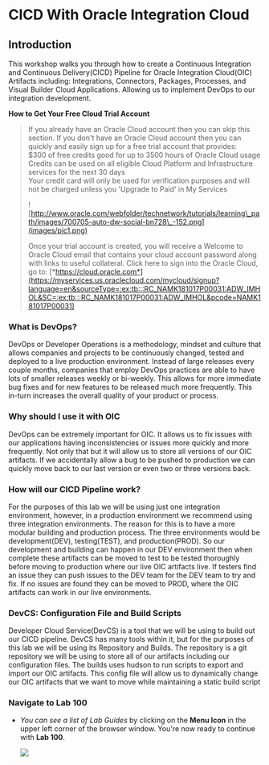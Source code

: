 #  CICD With Oracle Integration Cloud


## Introduction

This workshop walks you through how to create a Continuous Integration and Continuous Delivery(CICD) Pipeline for Oracle Integration Cloud(OIC) Artifacts including: Integrations, Connectors, Packages, Processes, and Visual Builder Cloud Applications. Allowing us to implement DevOps to our integration development. 

**How to Get Your Free Cloud Trial Account**

> If you already have an Oracle Cloud account then you can skip this section. If you don't have an Oracle Cloud account then you can quickly and easily sign up for a free trial account that provides:\
> \$300 of free credits good for up to 3500 hours of Oracle Cloud usage\
> Credits can be used on all eligible Cloud Platform and Infrastructure services for the next 30 days\
> Your credit card will only be used for verification purposes and will not be charged unless you 'Upgrade to Paid' in My Services
>
> ![http://www.oracle.com/webfolder/technetwork/tutorials/learning\_path/images/700705-auto-dw-social-bn728\_-152.png](images/pic1.png)
>
> Once your trial account is created, you will receive a Welcome to Oracle Cloud email that contains your cloud account password along with links to useful collateral. Click here to sign into the Oracle Cloud, go to: [*https://cloud.oracle.com*](https://myservices.us.oraclecloud.com/mycloud/signup?language=en&sourceType=:ex:tb:::RC_NAMK181017P00031:ADW_IMHOL&SC=:ex:tb:::RC_NAMK181017P00031:ADW_IMHOL&pcode=NAMK181017P00031)
>

###  **What is DevOps?**
DevOps or Developer Operations is a methodology, mindset and culture that allows companies and projects to be continuously changed, tested and deployed to a live production environment. Instead of large releases every couple months, companies that employ DevOps practices are able to have lots of smaller releases weekly or bi-weekly. This allows for more immediate bug fixes and for new features to be released much more frequently. This in-turn increases the overall quality of your product or process.

### **Why should I use it with OIC**
DevOps can be extremely important for OIC. It allows us to fix issues with our applications having inconsistencies or issues more quickly and more frequently. Not only that but it will allow us to store all versions of our OIC artifacts. If we accidentally allow a bug to be pushed to production we can quickly move back to our last version or even two or three versions back.

### **How will our CICD Pipeline work?**
For the purposes of this lab we will be using just one integration environment, however, in a production environment we recommend using three integration environments. The reason for this is to have a more modular building and production process. The three environments would be development(DEV), testing(TEST), and production(PROD). So our development and building can happen in our DEV environment then when complete these artifacts can be moved to test to be tested thoroughly before moving to production where our live OIC artifacts live. If testers find an issue they can push issues to the DEV team for the DEV team to try and fix. If no issues are found they can be moved to PROD, where the OIC artifacts can work in our live environments. 

### **DevCS: Configuration File and Build Scripts**
Developer Cloud Service(DevCS) is a tool that we will be using to build out our CICD pipeline. DevCS has many tools within it, but for the purposes of this lab we will be using its Repository and Builds. The repository is a git repository we will be using to store all of our artifacts including our configuration files. The builds uses hudson to run scripts to export and import our OIC artifacts. This config file will allow us to dynamically change our OIC artifacts that we want to move while maintaining a static build script 

###  **Navigate to Lab 100**

- _You can see a list of Lab Guides_ by clicking on the **Menu Icon** in the upper left corner of the browser window. You're now ready to continue with **Lab 100**.

  ![](images/LabMenuIcon.png)

